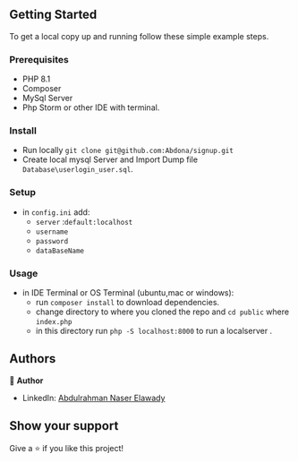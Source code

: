 ## Getting Started

To get a local copy up and running follow these simple example steps.

### Prerequisites
- PHP 8.1
- Composer
- MySql Server
- Php Storm or other IDE with terminal.

### Install
- Run locally `git clone git@github.com:Abdona/signup.git`
- Create local mysql Server and Import Dump file `Database\userlogin_user.sql`.

### Setup
- in `config.ini` add:
  - `server` :`default:localhost`
  - `username`
  - `password`
  - `dataBaseName`

### Usage
- in IDE Terminal or OS Terminal (ubuntu,mac or windows):
  - run `composer install` to download dependencies.
  - change directory to where you cloned the repo and `cd public` where `index.php`
  - in this directory run `php -S localhost:8000` to run a localserver .


## Authors

👤 **Author**

- LinkedIn: [Abdulrahman Naser Elawady](https://www.linkedin.com/in/abdulrahmannaserelawady/)

## Show your support

Give a ⭐ if you like this project!

